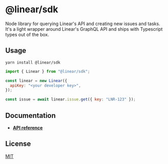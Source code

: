 # @linear/sdk

Node library for querying Linear's API and creating new issues and tasks. It's a light wrapper around Linear's GraphQL API and ships with Typescript types out of the box.

## Usage

```
yarn install @linear/sdk
```

```js
import { Linear } from "@linear/sdk";

const linear = new Linear({
  apiKey: "<your developer key>",
});

const issue = await linear.issue.get({ key: "LNR-123" });
```

## Documentation

- **[API reference](https://github.com/linearapp/linear-node-sdk/blob/master/schema.md)**

## License

[MIT](https://github.com/linearapp/linear-node-sdk/blob/master/LICENSE.md)
